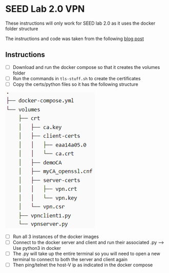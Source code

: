 # SEED Lab 2.0 VPN

These instructions will only work for SEED lab 2.0 as it uses the docker folder structure

The instructions and code was taken from the following [blog post](https://blog.csdn.net/qq_39678161/article/details/126627332)

## Instructions

- [ ] Download and run the docker compose so that it creates the volumes folder
- [ ] Run the commands in `tls-stuff.sh` to create the certificates
- [ ] Copy the certs/python files so it has the following structure 

![test img](https://raw.githubusercontent.com/dev88jerry/CS325/main/VPN%20Lab/file%20structure.png)

- [ ] Run all 3 instances of the docker images
- [ ] Connect to the docker server and client and run their associated .py --> Use python3 in docker
- [ ] The .py will take up the entire terminal so you will need to open a new terminal to connect to both the server and client again
- [ ] Then ping/telnet the host-V ip as indicated in the docker compose
